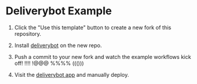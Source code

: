 # Deliverybot Example

1. Click the "Use this template" button to create a new fork of this repository.

2. Install [deliverybot](https://github.com/apps/deliverybot) on the new repo.

3. Push a commit to your new fork and watch the example workflows kick off! !!!! !@@@ %%%% ((()))

4. Visit the [deliverybot app](https://app.deliverybot.dev) and manually deploy.
